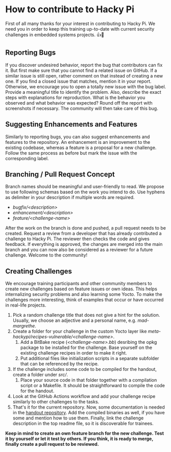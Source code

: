 # How to contribute to Hacky Pi
First of all many thanks for your interest in contributing to Hacky Pi. We need you in order to keep this training up-to-date with current security challenges in embedded systems projects. :+1::tada:


## Reporting Bugs
If you discover undesired behavior, report the bug that contributors can fix it. But first make sure that you cannot find a related issue on GitHub. If a similar issue is still open, rather comment on that instead of creating a new one. If you find a closed issue that matches, mention it in your report. Otherwise, we encourage you to open a totally new issue with the bug label. Provide a meaningful title to identify the problem. Also, describe the exact steps with explanations for reproduction. What is the behavior you observed and what behavior was expected? Round off the report with screenshots if necessary. The community will then take care of this bug.


## Suggesting Enhancements and Features
Similarly to reporting bugs, you can also suggest enhancements and features to the repository. An enhancement is an improvement to the existing codebase, whereas a feature is a proposal for a new challenge. Follow the same process as before but mark the issue with the corresponding label.


## Branching / Pull Request Concept
Branch names should be meaningful and user-friendly to read. We propose to use following schemas based on the work you intend to do. Use hyphens as delimiter in your description if multiple words are required.

- *bugfix/\<description\>*
- *enhancement/\<description\>*
- *feature/\<challenge-name\>*

After the work on the branch is done and pushed, a pull request needs to be created. Request a review from a developer that has already contributed a challenge to Hacky Pi. The reviewer then checks the code and gives feedback. If everything is approved, the changes are merged into the main branch and you can now also be considered as a reviewer for a future challenge. Welcome to the community!


## Creating Challenges
We encourage training participants and other community members to create new challenges based on feature issues or own ideas. This helps internalizing security problems and also learning some Yocto. To make the challenges more interesting, think of examples that occur or have occurred in real-life projects.

1. Pick a random challenge title that does not give a hint for the solution. Usually, we choose an adjective and a personal name, e.g. *mad-margrethe*.
1. Create a folder for your challenge in the custom Yocto layer like *meta-hackypi/recipes-vulnerable/\<challenge-name\>*.
    1. Add a BitBake recipe (*\<challenge-name\>.bb*) desribing the opkg package to be installed for the challenge. Base yourself on the existing challenge recipes in order to make it right.
    1. Put additional files like initialization scripts in a separate subfolder that can be referenced by the recipe.
1. If the challenge includes some code to be compiled for the handout, create a folder under *src/*.
    1. Place your source code in that folder together with a compilation script or a Makefile. It should be straightforward to compile the code for the handout.
1. Look at the GitHub Actions workflow and add your challenge recipe similarly to other challenges to the tasks.
1. That's it for the current repository. Now, some documentation is needed in the [handout repository](https://github.com/nimarty/hackypi-handout). Add the compiled binaries as well, if you have some and mention how to use them. Finally, link the challenge description in the top readme file, so it is discoverable for trainees.

**Keep in mind to create an own feature branch for the new challenge. Test it by yourself or let it test by others. If you think, it is ready to merge, finally create a pull request to be reviewed.**
